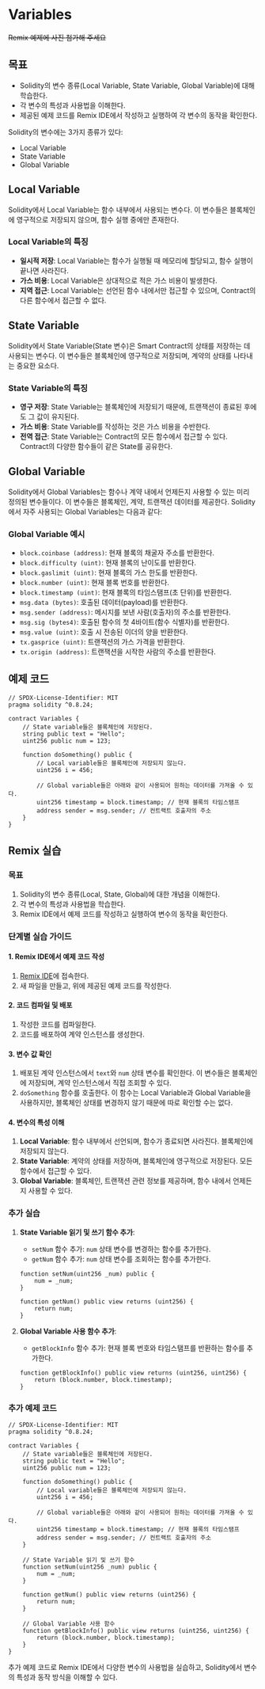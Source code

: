 # Variables
~~Remix 예제에 사진 첨가해 주세요~~
## 목표
- Solidity의 변수 종류(Local Variable, State Variable, Global Variable)에 대해 학습한다.
- 각 변수의 특성과 사용법을 이해한다.
- 제공된 예제 코드를 Remix IDE에서 작성하고 실행하여 각 변수의 동작을 확인한다.

Solidity의 변수에는 3가지 종류가 있다:
- Local Variable
- State Variable
- Global Variable

## Local Variable 
Solidity에서 Local Variable는 함수 내부에서 사용되는 변수다. 이 변수들은 블록체인에 영구적으로 저장되지 않으며, 함수 실행 중에만 존재한다.

### Local Variable의 특징
- **일시적 저장**: Local Variable는 함수가 실행될 때 메모리에 할당되고, 함수 실행이 끝나면 사라진다.
- **가스 비용**: Local Variable은 상대적으로 적은 가스 비용이 발생한다.
- **지역 접근**: Local Variable는 선언된 함수 내에서만 접근할 수 있으며, Contract의 다른 함수에서 접근할 수 없다.

## State Variable 
Solidity에서 State Variable(State 변수)은 Smart Contract의 상태를 저장하는 데 사용되는 변수다. 이 변수들은 블록체인에 영구적으로 저장되며, 계약의 상태를 나타내는 중요한 요소다.

### State Variable의 특징
- **영구 저장**: State Variable는 블록체인에 저장되기 때문에, 트랜잭션이 종료된 후에도 그 값이 유지된다.
- **가스 비용**: State Variable를 작성하는 것은 가스 비용을 수반한다.
- **전역 접근**: State Variable는 Contract의 모든 함수에서 접근할 수 있다. Contract의 다양한 함수들이 같은 State를 공유한다.

## Global Variable  
Solidity에서 Global Variables는 함수나 계약 내에서 언제든지 사용할 수 있는 미리 정의된 변수들이다. 이 변수들은 블록체인, 계약, 트랜잭션 데이터를 제공한다. Solidity에서 자주 사용되는 Global Variables는 다음과 같다:

### Global Variable 예시 
- `block.coinbase (address)`: 현재 블록의 채굴자 주소를 반환한다.
- `block.difficulty (uint)`: 현재 블록의 난이도를 반환한다.
- `block.gaslimit (uint)`: 현재 블록의 가스 한도를 반환한다.
- `block.number (uint)`: 현재 블록 번호를 반환한다.
- `block.timestamp (uint)`: 현재 블록의 타임스탬프(초 단위)를 반환한다.
- `msg.data (bytes)`: 호출된 데이터(payload)를 반환한다.
- `msg.sender (address)`: 메시지를 보낸 사람(호출자)의 주소를 반환한다.
- `msg.sig (bytes4)`: 호출된 함수의 첫 4바이트(함수 식별자)를 반환한다.
- `msg.value (uint)`: 호출 시 전송된 이더의 양을 반환한다.
- `tx.gasprice (uint)`: 트랜잭션의 가스 가격을 반환한다.
- `tx.origin (address)`: 트랜잭션을 시작한 사람의 주소를 반환한다.

## 예제 코드

```solidity
// SPDX-License-Identifier: MIT
pragma solidity ^0.8.24;

contract Variables {
    // State variable들은 블록체인에 저장된다.
    string public text = "Hello";
    uint256 public num = 123;

    function doSomething() public {
        // Local variable들은 블록체인에 저장되지 않는다.
        uint256 i = 456;

        // Global variable들은 아래와 같이 사용되어 원하는 데이터를 가져올 수 있다.
        uint256 timestamp = block.timestamp; // 현재 블록의 타임스탬프
        address sender = msg.sender; // 컨트랙트 호출자의 주소
    }
}
```

## Remix 실습

### 목표

1. Solidity의 변수 종류(Local, State, Global)에 대한 개념을 이해한다.
2. 각 변수의 특성과 사용법을 학습한다.
3. Remix IDE에서 예제 코드를 작성하고 실행하여 변수의 동작을 확인한다.

### 단계별 실습 가이드

#### 1. Remix IDE에서 예제 코드 작성

1. [Remix IDE](https://remix.ethereum.org/)에 접속한다.
2. 새 파일을 만들고, 위에 제공된 예제 코드를 작성한다.

#### 2. 코드 컴파일 및 배포

1. 작성한 코드를 컴파일한다.
2. 코드를 배포하여 계약 인스턴스를 생성한다.

#### 3. 변수 값 확인

1. 배포된 계약 인스턴스에서 `text`와 `num` 상태 변수를 확인한다. 이 변수들은 블록체인에 저장되며, 계약 인스턴스에서 직접 조회할 수 있다.
2. `doSomething` 함수를 호출한다. 이 함수는 Local Variable과 Global Variable을 사용하지만, 블록체인 상태를 변경하지 않기 때문에 따로 확인할 수는 없다.

#### 4. 변수의 특성 이해

1. **Local Variable**: 함수 내부에서 선언되며, 함수가 종료되면 사라진다. 블록체인에 저장되지 않는다.
2. **State Variable**: 계약의 상태를 저장하며, 블록체인에 영구적으로 저장된다. 모든 함수에서 접근할 수 있다.
3. **Global Variable**: 블록체인, 트랜잭션 관련 정보를 제공하며, 함수 내에서 언제든지 사용할 수 있다.

### 추가 실습

1. **State Variable 읽기 및 쓰기 함수 추가**:
    - `setNum` 함수 추가: `num` 상태 변수를 변경하는 함수를 추가한다.
    - `getNum` 함수 추가: `num` 상태 변수를 조회하는 함수를 추가한다.

    ```solidity
    function setNum(uint256 _num) public {
        num = _num;
    }

    function getNum() public view returns (uint256) {
        return num;
    }
    ```

2. **Global Variable 사용 함수 추가**:
    - `getBlockInfo` 함수 추가: 현재 블록 번호와 타임스탬프를 반환하는 함수를 추가한다.

    ```solidity
    function getBlockInfo() public view returns (uint256, uint256) {
        return (block.number, block.timestamp);
    }
    ```

### 추가 예제 코드

```solidity
// SPDX-License-Identifier: MIT
pragma solidity ^0.8.24;

contract Variables {
    // State variable들은 블록체인에 저장된다.
    string public text = "Hello";
    uint256 public num = 123;

    function doSomething() public {
        // Local variable들은 블록체인에 저장되지 않는다.
        uint256 i = 456;

        // Global variable들은 아래와 같이 사용되어 원하는 데이터를 가져올 수 있다.
        uint256 timestamp = block.timestamp; // 현재 블록의 타임스탬프
        address sender = msg.sender; // 컨트랙트 호출자의 주소
    }

    // State Variable 읽기 및 쓰기 함수
    function setNum(uint256 _num) public {
        num = _num;
    }

    function getNum() public view returns (uint256) {
        return num;
    }

    // Global Variable 사용 함수
    function getBlockInfo() public view returns (uint256, uint256) {
        return (block.number, block.timestamp);
    }
}
```

추가 예제 코드로 Remix IDE에서 다양한 변수의 사용법을 실습하고, Solidity에서 변수의 특성과 동작 방식을 이해할 수 있다.
